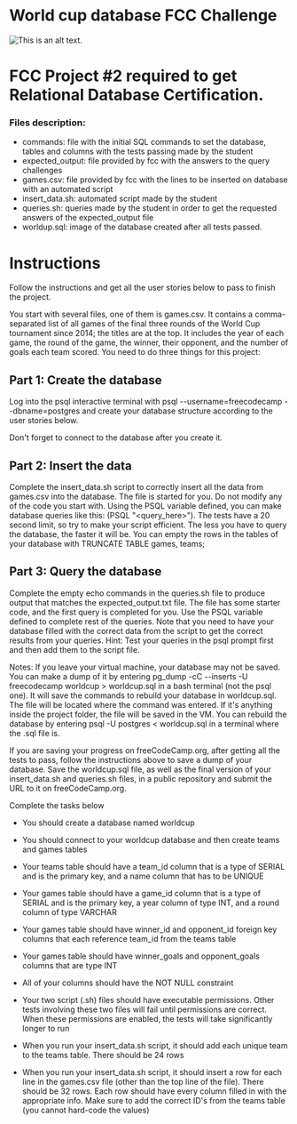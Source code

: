 
# World cup database FCC Challenge
![This is an alt text.](https://kslsports.com/wp-content/uploads/2022/12/Everything-You-Need-to-Know-About-the-2022-World-Cup-in-Qatar-2.jpeg "This is a sample image.")

# FCC Project #2 required to get Relational Database Certification.

### Files description:
* commands: file with the initial SQL commands to set the database, tables and columns with the tests passing made by the student
* expected_output: file provided by fcc with the answers to the query challenges
* games.csv: file provided by fcc with the lines to be inserted on database with an automated script
* insert_data.sh: automated script made by the student
* queries.sh: queries made by the student in order to get the requested answers of the expected_output file
* worldup.sql: image of the database created after all tests passed.

# Instructions
Follow the instructions and get all the user stories below to pass to finish the project.

You start with several files, one of them is games.csv. It contains a comma-separated list of all games of the final three rounds of the World Cup tournament since 2014; the titles are at the top. It includes the year of each game, the round of the game, the winner, their opponent, and the number of goals each team scored. You need to do three things for this project:


## Part 1: Create the database

Log into the psql interactive terminal with psql --username=freecodecamp --dbname=postgres and create your database structure according to the user stories below.

Don't forget to connect to the database after you create it.

## Part 2: Insert the data

Complete the insert_data.sh script to correctly insert all the data from games.csv into the database. The file is started for you. Do not modify any of the code you start with. Using the PSQL variable defined, you can make database queries like this: $($PSQL "<query_here>"). The tests have a 20 second limit, so try to make your script efficient. The less you have to query the database, the faster it will be. You can empty the rows in the tables of your database with TRUNCATE TABLE games, teams;

## Part 3: Query the database

Complete the empty echo commands in the queries.sh file to produce output that matches the expected_output.txt file. The file has some starter code, and the first query is completed for you. Use the PSQL variable defined to complete rest of the queries. Note that you need to have your database filled with the correct data from the script to get the correct results from your queries. Hint: Test your queries in the psql prompt first and then add them to the script file.

Notes:
If you leave your virtual machine, your database may not be saved. You can make a dump of it by entering pg_dump -cC --inserts -U freecodecamp worldcup > worldcup.sql in a bash terminal (not the psql one). It will save the commands to rebuild your database in worldcup.sql. The file will be located where the command was entered. If it's anything inside the project folder, the file will be saved in the VM. You can rebuild the database by entering psql -U postgres < worldcup.sql in a terminal where the .sql file is.

If you are saving your progress on freeCodeCamp.org, after getting all the tests to pass, follow the instructions above to save a dump of your database. Save the worldcup.sql file, as well as the final version of your insert_data.sh and queries.sh files, in a public repository and submit the URL to it on freeCodeCamp.org.

Complete the tasks below

* You should create a database named worldcup

* You should connect to your worldcup database and then create teams and games tables

* Your teams table should have a team_id column that is a type of SERIAL and is the primary key, and a name column that has to be UNIQUE

* Your games table should have a game_id column that is a type of SERIAL and is the primary key, a year column of type INT, and a round column of type VARCHAR

* Your games table should have winner_id and opponent_id foreign key columns that each reference team_id from the teams table

* Your games table should have winner_goals and opponent_goals columns that are type INT

* All of your columns should have the NOT NULL constraint

* Your two script (.sh) files should have executable permissions. Other tests involving these two files will fail until permissions are correct. When these permissions are enabled, the tests will take significantly longer to run

* When you run your insert_data.sh script, it should add each unique team to the teams table. There should be 24 rows

* When you run your insert_data.sh script, it should insert a row for each line in the games.csv file (other than the top line of the file). There should be 32 rows. Each row should have every column filled in with the appropriate info. Make sure to add the correct ID's from the teams table (you cannot hard-code the values)

